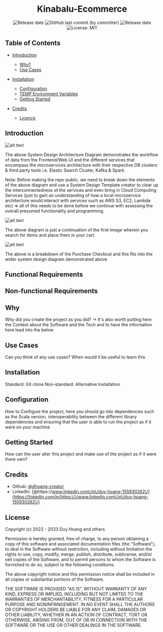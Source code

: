 <div align="center">

# Kinabalu-Ecommerce


<img alt="Release date" src="https://img.shields.io/badge/release date-april 2023-red">
<img alt="GitHub last commit (by committer)" src="https://img.shields.io/github/last-commit/dhoang-creator/TaglessFinalTesting">
<img alt="Release date" src="https://img.shields.io/badge/dependenices-to upate-blue">
<img alt="License: MIT" src="https://img.shields.io/badge/License-MIT-yellow.svg" />

</div>

## <a name='TOC'>Table of Contents</a>

- [Introduction](#introduction)
    - [Why?](#why?)
    - [Use Cases](#use_cases)

- [Installation](#installation)
    - [Configuration](#configuration)
    - [TEMP Environment Variables](#environment_variables)
    - [Getting Started](#getting_started)

- [Credits](#credits)
    - [Licence](#licence)

## Introduction

![alt text](https://www.codekarle.com/images/Amazon.png)

The above System Design Architecture Diagram demonstrates the workflow of data from the Frontend/Web UI and the different services that encompass the microservices architecture with their respective DB clusters & third party tools i.e. Elastic Search Cluster, Kafka & Spark.

Note: Before making the repo public, we need to break down the elements of the above diagram and use a System Design Template creator to clear up the interconnectedness of the services and even bring in Cloud Computing Services (just to gain an understanding of how a local microservice architecture would interact with services such as AWS S3, EC2, Lambda etc) => all of this needs to be done before we continue with assessing the overall presumed functionality and programming.

![alt text](https://www.codekarle.com/images/blog-images/amazon-system-design-homepage-search.svg)

The above diagram is just a continuation of the first image wherein you search for items and place them in your cart.

![alt text](https://www.codekarle.com/images/blog-images/amazon-system-design-purchase-checkout.svg)

The above is a breakdown of the Purchase Checkout and this fits into the wider system design diagram demonstrated above




## Functional Requirements


## Non-functional Requirements



## Why

Why did you create the project as you did? -> It's also worth putting here the Context about the Software and the Tech and to have the information here lead into the below

## Use Cases

Can you think of any use cases? When would it be useful to learn this.

## Installation

Standard: Git clone
Non-standard: Alternative Installation

## Configuration

How to Configure the project, here you should go into dependencies such as the Scala version, interoperability between the different library dependencies and ensuring that the user is able to run the project as if it were on your machine

## Getting Started

How can the user alter this project and make use of the project as if it were there own?

## Credits

* Github: [@dhoang-creator](https://github.com/dhoang-creator)
* LinkedIn: [@https:\/\/www.linkedin.com\/in\/duy-hoang-155930262\/](https://linkedin.com/in/https:\/\/www.linkedin.com\/in\/duy-hoang-155930262\/)

## License

Copyright (c) 2023 - 2033 Duy Hoang and others

Permission is hereby granted, free of charge, to any person obtaining
a copy of this software and associated documentation files (the
"Software"), to deal in the Software without restriction, including
without limitation the rights to use, copy, modify, merge, publish,
distribute, sublicense, and/or sell copies of the Software, and to
permit persons to whom the Software is furnished to do so, subject to
the following conditions:

The above copyright notice and this permission notice shall be
included in all copies or substantial portions of the Software.

THE SOFTWARE IS PROVIDED "AS IS", WITHOUT WARRANTY OF ANY KIND,
EXPRESS OR IMPLIED, INCLUDING BUT NOT LIMITED TO THE WARRANTIES OF
MERCHANTABILITY, FITNESS FOR A PARTICULAR PURPOSE AND
NONINFRINGEMENT. IN NO EVENT SHALL THE AUTHORS OR COPYRIGHT HOLDERS BE
LIABLE FOR ANY CLAIM, DAMAGES OR OTHER LIABILITY, WHETHER IN AN ACTION
OF CONTRACT, TORT OR OTHERWISE, ARISING FROM, OUT OF OR IN CONNECTION
WITH THE SOFTWARE OR THE USE OR OTHER DEALINGS IN THE SOFTWARE.
